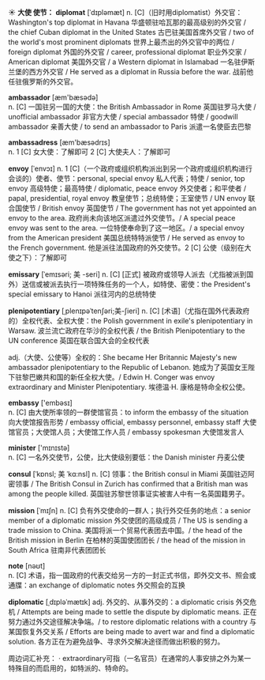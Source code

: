 ☀ <span class="category">**大使 使节：**</span>
<span class="vocabulary">**diplomat**</span> [ˈdɪpləmæt]
<span class="definition">n. [C]（旧时用diplomatist）外交官：</span>Washington's top diplomat in Havana 华盛顿驻哈瓦那的最高级别的外交官 / the chief Cuban diplomat in the United States 古巴驻美国首席外交官 / two of the world's most prominent diplomats 世界上最杰出的外交官中的两位 / foreign diplomat 外国的外交官 / career, professional diplomat 职业外交家 / American diplomat 美国外交官 / a Western diplomat in Islamabad 一名驻伊斯兰堡的西方外交官 / He served as a diplomat in Russia before the war. 战前他任驻俄罗斯的外交官。

<span class="vocabulary">**ambassador**</span> [æm'bæsədə]  
<span class="definition">n. [C] 一国驻另一国的大使：</span>the British Ambassador in Rome 英国驻罗马大使 / unofficial ambassador 非官方大使 / special ambassador 特使 / goodwill ambassador 亲善大使 / to send an ambassador to Paris 派遣一名使臣去巴黎

<span class="vocabulary">**ambassadress**</span> [æm'bæsədrɪs]  
<span class="definition">n. 1 [C] 女大使：</span>了解即可 <span class="definition">2 [C] 大使夫人：</span>了解即可
           
<span class="vocabulary">**envoy**</span> [ˈenvɔɪ]
<span class="definition">n. 1 [C]（一个政府或组织机构派出到另一个政府或组织机构进行会谈的）使者、使节：</span>personal, special envoy 私人代表；特使 / senior, top envoy 高级特使；最高特使 / diplomatic, peace envoy 外交使者；和平使者 / papal, presidential, royal envoy 教皇使节；总统特使；王室使节 / UN envoy 联合国使节 / British envoy 英国使节 / The government has not yet appointed an envoy to the area. 政府尚未向该地区派遣过外交使节。/ A special peace envoy was sent to the area. 一位特使奉命到了这一地区。/ a special envoy from the American president 美国总统特特派使节 / He served as envoy to the French government. 他是派往法国政府的外交使节。<span class="definition">2 [C] 公使（级别在大使之下）：</span>了解即可
           
<span class="vocabulary">**emissary**</span> [ˈemɪsəri; 美 -seri]
<span class="definition">n. [C] [正式] 被政府或领导人派去（尤指被派到国外）送信或被派去执行一项特殊任务的一个人，如特使、密使：</span>the President's special emissary to Hanoi 派往河内的总统特使           

<span class="vocabulary">**plenipotentiary**</span> [ˌplenɪpəˈtenʃəri;美-ʃieri]
<span class="definition">n. [C] [术语]（尤指在国外代表政府的）全权代表、全权大使：</span>the Polish government in exile's plenipotentiary in Warsaw. 波兰流亡政府在华沙的全权代表 / the British Plenipotentiary to the UN conference 英国在联合国大会的全权代表

<span class="definition">adj.（大使、公使等）全权的：</span>She became Her Britannic Majesty's new ambassador plenipotentiary to the Republic of Lebanon. 她成为了英国女王陛下驻黎巴嫩共和国的新任全权大使。/ Edwin H. Conger was envoy extraordinary and Minister Plenipotentiary. 埃德温·H. 康格是特命全权公使。

<span class="vocabulary">**embassy**</span> ['embəsɪ]  
<span class="definition">n. [C] 由大使所率领的一群使馆官员：</span>to inform the embassy of the situation 向大使馆报告形势 / embassy official, embassy personnel, embassy staff 大使馆官员；大使馆人员；大使馆工作人员 / embassy spokesman 大使馆发言人

<span class="vocabulary">**minister**</span> ['mɪnɪstə]  
<span class="definition">n. [C] 一名外交使节，公使，比大使级别要低：</span>the Danish minister 丹麦公使
           
<span class="vocabulary">**consul**</span> [ˈkɒnsl; 美 ˈkɑ:nsl]
<span class="definition">n. [C] 领事：</span>the British consul in Miami 英国驻迈阿密领事 / The British Consul in Zurich has confirmed that a British man was among the people killed. 英国驻苏黎世领事证实被害人中有一名英国籍男子。
           
<span class="vocabulary">**mission**</span> [ˈmɪʃn]
<span class="definition">n. [C] 负有外交使命的一群人；执行外交任务的地点：</span>a senior member of a diplomatic mission 外交使团的高级成员 / The US is sending a trade mission to China. 美国将派一个贸易代表团去中国。/ the head of the British mission in Berlin 在柏林的英国使团团长 / the head of the mission in South Africa 驻南非代表团团长

<span class="vocabulary">**note**</span> [nəʊt]  
<span class="definition">n. [C] 术语，指一国政府的代表交给另一方的一封正式书信，即外交文书、照会或通牒：</span>an exchange of diplomatic notes 外交照会的互换

<span class="vocabulary">**diplomatic**</span> [ˌdɪpləˈmætɪk]
<span class="definition">adj. 外交的、从事外交的：</span>a diplomatic crisis 外交危机 / Attempts are being made to settle the dispute by diplomatic means. 正在努力通过外交途径解决争端。/ to restore diplomatic relations with a country 与某国恢复外交关系 / Efforts are being made to avert war and find a diplomatic solution. 各方正在为避免战争、寻求外交解决途径而做出积极的努力。

周边词汇补充：
· extraordinary可指（一名官员）在通常的人事安排之外为某一特殊目的而启用的，如特派的、特命的。

